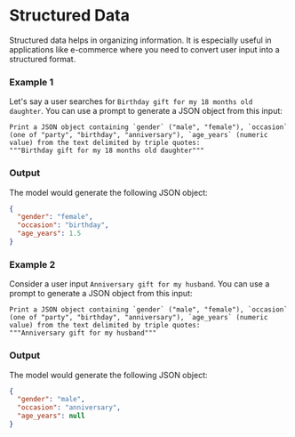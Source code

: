 # Structured Data

Structured data helps in organizing information. It is especially useful in applications like e-commerce where you need to convert user input into a structured format.

### Example 1

Let's say a user searches for `Birthday gift for my 18 months old daughter`. You can use a prompt to generate a JSON object from this input:

```
Print a JSON object containing `gender` ("male", "female"), `occasion` (one of "party", "birthday", "anniversary"), `age_years` (numeric value) from the text delimited by triple quotes:
"""Birthday gift for my 18 months old daughter"""
```

### Output

The model would generate the following JSON object:

```json
{
  "gender": "female",
  "occasion": "birthday",
  "age_years": 1.5
}
```

### Example 2

Consider a user input `Anniversary gift for my husband`. You can use a prompt to generate a JSON object from this input:

```
Print a JSON object containing `gender` ("male", "female"), `occasion` (one of "party", "birthday", "anniversary"), `age_years` (numeric value) from the text delimited by triple quotes:
"""Anniversary gift for my husband"""
```

### Output

The model would generate the following JSON object:

```json
{
  "gender": "male",
  "occasion": "anniversary",
  "age_years": null
}
```
